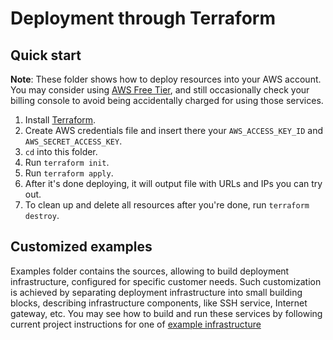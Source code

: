 # Deployment through Terraform

## Quick start

**Note**: These folder shows how to deploy resources into your AWS account. 
You may consider using [AWS Free Tier](https://aws.amazon.com/free/), 
and still occasionally check your billing console to avoid being
accidentally charged for using those services.

1. Install [Terraform](https://www.terraform.io/).
2. Create AWS credentials file and insert there your `AWS_ACCESS_KEY_ID` and `AWS_SECRET_ACCESS_KEY`.
3. `cd` into this folder.
4. Run `terraform init`.
5. Run `terraform apply`.
6. After it's done deploying, it will output file with URLs and IPs you can try out.
7. To clean up and delete all resources after you're done, run `terraform destroy`.

## Customized examples

Examples folder contains the sources, allowing to build deployment
infrastructure, configured for specific customer needs. Such customization 
is achieved by separating deployment infrastructure into small building 
blocks, describing infrastructure components, like SSH service, Internet 
gateway, etc. You may see how to build and run these services by
following current project instructions for one of 
[example infrastructure](https://github.com/vsilverman/jenkins-ci/tree/master/terraform/examples/two-tier) 